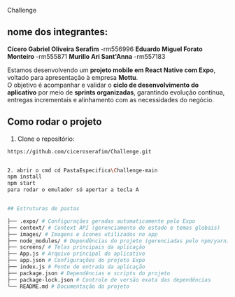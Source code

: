 Challenge


## nome dos integrantes:
**Cícero Gabriel Oliveira Serafim** -rm556996
**Eduardo Miguel Forato Monteiro** -rm555871
**Murillo Ari Sant'Anna** -rm557183

Estamos desenvolvendo um **projeto mobile em React Native com Expo**, voltado para apresentação à empresa **Mottu**.  
O objetivo é acompanhar e validar o **ciclo de desenvolvimento do aplicativo** por meio de **sprints organizadas**, garantindo evolução contínua, entregas incrementais e alinhamento com as necessidades do negócio.

## Como rodar o projeto

1. Clone o repositório:
```bash
https://github.com/ciceroserafim/Challenge.git


2. abrir o cmd cd PastaEspecifica\Challenge-main
npm install
npm start
para rodar o emulador só apertar a tecla A


## Estruturas de pastas

├── .expo/ # Configurações geradas automaticamente pelo Expo
├── context/ # Context API (gerenciamento de estado e temas globais)
├── images/ # Imagens e ícones utilizados no app
├── node_modules/ # Dependências do projeto (gerenciadas pelo npm/yarn)
├── screens/ # Telas principais da aplicação
├── App.js # Arquivo principal do aplicativo
├── app.json # Configurações do projeto Expo
├── index.js # Ponto de entrada da aplicação
├── package.json # Dependências e scripts do projeto
├── package-lock.json # Controle de versão exata das dependências
└── README.md # Documentação do projeto
